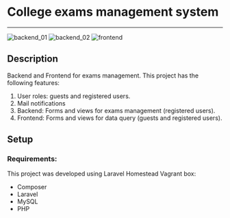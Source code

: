 # College exams management system

---

![backend_01](https://i.postimg.cc/jSrnqrHp/Screenshot-3.png "Backend")
![backend_02](https://i.postimg.cc/9F9qjf7P/Screenshot-2.png "Backend")
![frontend](https://i.postimg.cc/KcwgVTRv/Screenshot-1.png "Frontend")

## Description
Backend and Frontend for exams management. This project has the following features:

1. User roles: guests and registered users.
2. Mail notifications
3. Backend:  Forms and views for exams management (registered users).
4. Frontend: Forms and views for data query (guests and registered users).

## Setup

### Requirements:
This project was developed using Laravel Homestead Vagrant box:

- Composer
- Laravel
- MySQL
- PHP
